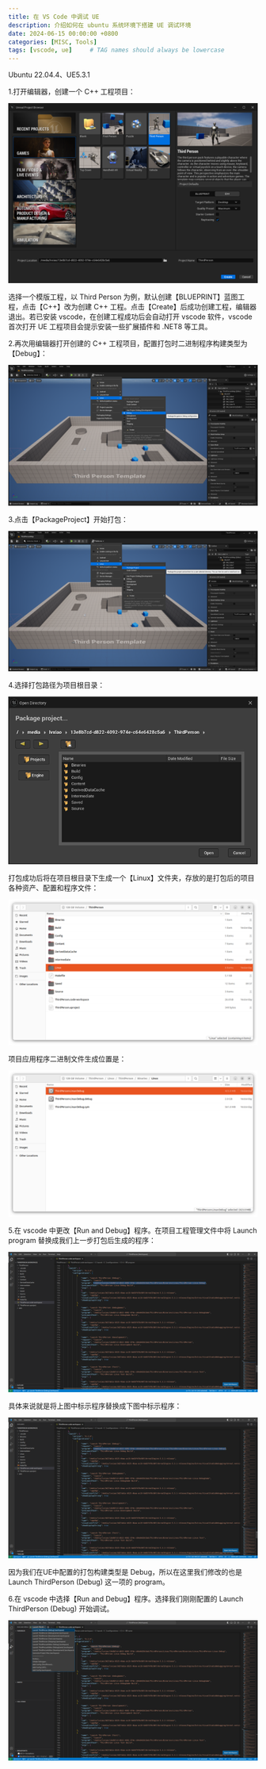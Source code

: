 ```yaml
---
title: 在 VS Code 中调试 UE
description: 介绍如何在 ubuntu 系统环境下搭建 UE 调试环境
date: 2024-06-15 00:00:00 +0800
categories: [MISC, Tools]
tags: [vscode, ue]     # TAG names should always be lowercase
---
```

Ubuntu 22.04.4、UE5.3.1

1.打开编辑器，创建一个 C++ 工程项目：

<p align="center">
  <img src="/assets/images/DebugUEInVSCode-1-CreateProject.png">
</p>

选择一个模版工程，以 Third Person 为例，默认创建【BLUEPRINT】蓝图工程，点击【C++】改为创建 C++ 工程。点击【Create】后成功创建工程，编辑器退出。若已安装 vscode，在创建工程成功后会自动打开 vscode 软件，vscode 首次打开 UE 工程项目会提示安装一些扩展插件和 .NET8 等工具。

2.再次用编辑器打开创建的 C++ 工程项目，配置打包时二进制程序构建类型为【Debug】：

<p align="center">
  <img src="/assets/images/DebugUEInVSCode-2-BinaryConfiguration.png">
</p>

3.点击【PackageProject】开始打包：

<p align="center">
  <img src="/assets/images/DebugUEInVSCode-3-PackageProject.png">
</p>

4.选择打包路径为项目根目录：

<p align="center">
  <img src="/assets/images/DebugUEInVSCode-4-SetPackagePath.png">
</p>

打包成功后将在项目根目录下生成一个【Linux】文件夹，存放的是打包后的项目各种资产、配置和程序文件：

<p align="center">
  <img src="/assets/images/DebugUEInVSCode-5-PackagePath.png">
</p>

项目应用程序二进制文件生成位置是：

<p align="center">
  <img src="/assets/images/DebugUEInVSCode-6-BinaryPath.png">
</p>


5.在 vscode 中更改【Run and Debug】程序。在项目工程管理文件中将 Launch program 替换成我们上一步打包后生成的程序：

<p align="center">
  <img src="/assets/images/DebugUEInVSCode-7-BeforeSetLaunch.png">
</p>

具体来说就是将上图中标示程序替换成下图中标示程序：

<p align="center">
  <img src="/assets/images/DebugUEInVSCode-8-AfterSetLaunch.png">
</p>

因为我们在UE中配置的打包构建类型是 Debug，所以在这里我们修改的也是 Launch ThirdPerson (Debug) 这一项的 program。

6.在 vscode 中选择【Run and Debug】程序。选择我们刚刚配置的 Launch ThirdPerson (Debug) 开始调试。

<p align="center">
  <img src="/assets/images/DebugUEInVSCode-9-SelectLaunchProgram.png">
</p>